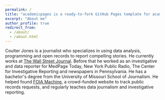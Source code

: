 ```yaml
---
permalink: /
title: "academicpages is a ready-to-fork GitHub Pages template for academic personal websites"
excerpt: "About me"
author_profile: true
redirect_from: 
  - /about/
  - /about.html
---
```


Coulter Jones is a journalist who specializes in using data analysis, programming and open records to report compelling stories. He currently works at [The Wall Street Journal](https://www.wsj.com/news/author/coulter-jones). Before that he worked as an investigative and data reporter for MedPage Today, New York Public Radio, The Center for Investigative Reporting and newspapers in Pennsylvania. He has a bachelor's degree from the University of Missouri School of Journalism. He helped found [FOIA Machine](https://www.foiamachine.org), a crowd-funded website to track public records requests, and regularly teaches data journalism and investigative reporting.
